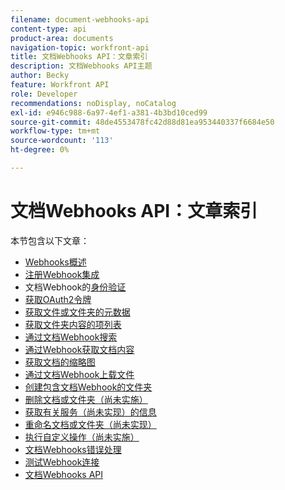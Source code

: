 ```yaml
---
filename: document-webhooks-api
content-type: api
product-area: documents
navigation-topic: workfront-api
title: 文档Webhooks API：文章索引
description: 文档Webhooks API主题
author: Becky
feature: Workfront API
role: Developer
recommendations: noDisplay, noCatalog
exl-id: e946c988-6a97-4ef1-a381-4b3bd10ced99
source-git-commit: 48de4553478fc42d88d81ea953440337f6684e50
workflow-type: tm+mt
source-wordcount: '113'
ht-degree: 0%

---
```


# 文档Webhooks API：文章索引

<!-- Audited: 5/2025 -->

本节包含以下文章：

* [Webhooks概述](../../wf-api/doc-wbhks-api/webhooks-overview.md)
* [注册Webhook集成](../../wf-api/doc-wbhks-api/register-webhook-integration.md)
* 文档Webhook的[身份验证](../../wf-api/doc-wbhks-api/auth-for-docu-webhook.md)
* [获取OAuth2令牌](../../wf-api/doc-wbhks-api/get-oath-token-webhooks.md)
* [获取文件或文件夹的元数据](../../wf-api/doc-wbhks-api/get-metadata-file-folder.md)
* [获取文件夹内容的项列表](../../wf-api/doc-wbhks-api/get-list-folder-contents.md)
* [通过文档Webhook搜索](../../wf-api/doc-wbhks-api/docu-webhook-search.md)
* [通过Webhook获取文档内容](../../wf-api/doc-wbhks-api/get-docu-content-webhook.md)
* [获取文档的缩略图](../../wf-api/doc-wbhks-api/get-thmbnl-doc.md)
* [通过文档Webhook上载文件](../../wf-api/doc-wbhks-api/file-upload-docu-webhook.md)
* [创建包含文档Webhook的文件夹](../../wf-api/doc-wbhks-api/create-folder-docu-webhook.md)
* [删除文档或文件夹（尚未实施）](../../wf-api/doc-wbhks-api/delete-a-document-or-folder.md)
* [获取有关服务（尚未实现）的信息](../../wf-api/doc-wbhks-api/get-service-info-webhook.md)
* [重命名文档或文件夹（尚未实现）](../../wf-api/doc-wbhks-api/rename-docu-or-folder.md)
* [执行自定义操作（尚未实施）](../../wf-api/doc-wbhks-api/perform-custom-action.md)
* [文档Webhooks错误处理](../../wf-api/doc-wbhks-api/docu-webhooks-errors.md)
* [测试Webhook连接](../../wf-api/doc-wbhks-api/test-webhook-connections.md)
* [文档Webhooks API](../../wf-api/doc-wbhks-api/docu-webhook-api.md)
